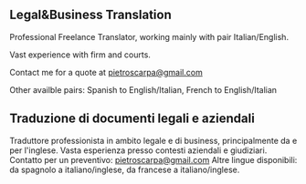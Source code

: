 ## Legal&Business Translation

Professional Freelance Translator, working mainly with pair Italian/English.

Vast experience with firm and courts.

Contact me for a quote at pietroscarpa@gmail.com

Other availble pairs: Spanish to English/Italian, French to English/Italian

## Traduzione di documenti legali e aziendali
Traduttore professionista in ambito legale e di business, principalmente da e per l'inglese.
Vasta esperienza presso contesti aziendali e giudiziari. 
Contatto per un preventivo: pietroscarpa@gmail.com
Altre lingue disponibili: da spagnolo a italiano/inglese, da francese a italiano/inglese.
